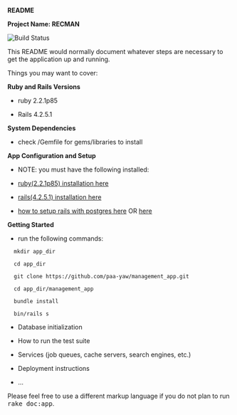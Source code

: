 **README**

**Project Name: RECMAN**

![Build Status](https://travis-ci.org/paa-yaw/management_app.svg?branch=test)

This README would normally document whatever steps are necessary to get the
application up and running.

Things you may want to cover:

**Ruby and Rails Versions**

* ruby 2.2.1p85

* Rails 4.2.5.1


**System Dependencies**

* check /Gemfile for gems/libraries to install

**App Configuration and Setup**

* NOTE: you must have the following installed:

* [ruby(2.2.1p85) installation here](https://www.ruby-lang.org/en/downloads/)

* [rails(4.2.5.1) installation here](http://railsinstaller.org/en)

* [how to setup rails with postgres here](https://www.digitalocean.com/community/tutorials/how-to-setup-ruby-on-rails-with-postgres) OR
[here](https://www.digitalocean.com/community/tutorials/how-to-use-postgresql-with-your-ruby-on-rails-application-on-ubuntu-14-04)

**Getting Started**

* run the following commands:

```
  mkdir app_dir

  cd app_dir

  git clone https://github.com/paa-yaw/management_app.git
  
  cd app_dir/management_app

  bundle install

  bin/rails s

```  

* Database initialization

* How to run the test suite

* Services (job queues, cache servers, search engines, etc.)

* Deployment instructions

* ...


Please feel free to use a different markup language if you do not plan to run
<tt>rake doc:app</tt>.
